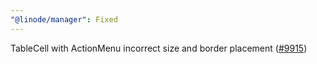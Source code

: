 ```yaml
---
"@linode/manager": Fixed
---
```


TableCell with ActionMenu incorrect size and border placement ([#9915](https://github.com/linode/manager/pull/9915))
